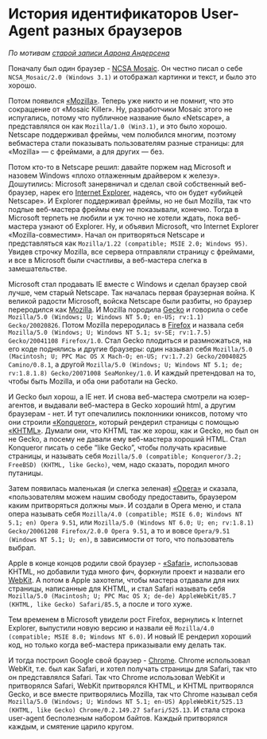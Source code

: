 # История идентификаторов User-Agent разных браузеров

*По мотивам [старой записи Аарона Андерсена][1]*

Поначалу был один браузер - [NCSA Mosaic](http://ru.wikipedia.org/wiki/NCSA_Mosaic). Он честно писал о себе `NCSA_Mosaic/2.0 (Windows 3.1)` и отображал картинки и текст, и было это хорошо.

Потом появился [«Mozilla»](http://ru.wikipedia.org/wiki/Netscape_Navigator). Теперь уже никто и не помнит, что это сокращение от «Mosaic Killer». Ну, разработчики Mosaic этого не испугались, потому что публичное название было  «Netscape», а представлялся он как `Mozilla/1.0 (Win3.1)`, и это было хорошо.  Netscape поддерживал фреймы, чем полюбился многим,  поэтому вебмастера стали показывать пользователям разные страницы: для «Mozilla» — с фреймами, а для других — без.

Потом кто-то в Netscape решил: давайте поржем над Microsoft и назовем Windows «плохо отлаженным драйвером к железу». Дошутились: Microsoft занервничал и сделал свой собственный веб-браузер, нарек его [Internet Explorer](http://ru.wikipedia.org/wiki/Internet_Explorer), надеясь, что он будет «убийцей Netscape». И Explorer поддерживал фреймы, но не был Mozilla, так что подлые веб-мастера фреймы ему не показывали, конечно. Тогда в Microsoft терпеть не любили и уж точно не хотели ждать, пока веб-мастера узнают об Explorer. Ну, и объявил Microsoft, что Internet Explorer «Mozilla-совместим». Начал он притворяться Netscape и представляться как `Mozilla/1.22 (compatible; MSIE 2.0; Windows 95)`. Увидев строчку Mozilla, все сервера отправляли страницу с фреймами, и все в Microsoft были счастливы, а веб-мастера слегка в замешательстве.

Microsoft стал продавать IE вместе с Windows и сделал браузер свой лучше, чем старый Netscape. Так началась первая браузерная война. К великой радости Microsoft, войска Netscape были разбиты, но браузер переродился как [Mozilla](http://ru.wikipedia.org/wiki/Mozilla). И Mozilla породила [Gecko](http://ru.wikipedia.org/wiki/Gecko) и говорила о себе `Mozilla/5.0 (Windows; U; Windows NT 5.0; en-US; rv:1.1) Gecko/20020826`. Потом Mozilla переродилась в [Firefox](http://ru.wikipedia.org/wiki/Mozilla_Firefox) и назвала себя `Mozilla/5.0 (Windows; U; Windows NT 5.1; sv-SE; rv:1.7.5) Gecko/20041108 Firefox/1.0`. Стал Gecko плодиться и размножаться, на его коде поднялись и другие браузеры: один называл себя `Mozilla/5.0 (Macintosh; U; PPC Mac OS X Mach-O; en-US; rv:1.7.2) Gecko/20040825 Camino/0.8.1`, а другой `Mozilla/5.0 (Windows; U; Windows NT 5.1; de; rv:1.8.1.8) Gecko/20071008 SeaMonkey/1.0`. И каждый претендовал на то, чтобы быть Mozilla, и оба они работали на Gecko.

И Gecko был хорош, а IE нет. И снова веб-мастера смотрели на юзер-агентов, и выдавали веб-мастера в Gecko хороший html, а другим браузерам - нет. И тут опечалились поклонники юниксов, потому что они строили [«Konqueror»](http://ru.wikipedia.org/wiki/Konqueror), который рендерил страницы с помощью [«KHTML»](http://ru.wikipedia.org/wiki/KHTML). Думали они, что KHTML так же хорош, как и Gecko, но был он не Gecko, а посему не давали ему веб-мастера хороший HTML. Стал Konqueror писать о себе “like Gecko”, чтобы получать красивые страницы, и называть себя `Mozilla/5.0 (compatible; Konqueror/3.2; FreeBSD) (KHTML, like Gecko)`, чем, надо сказать, породил много путаницы.

Затем появилась маленькая (и слегка зеленая) [«Opera»](http://ru.wikipedia.org/wiki/Opera) и сказала, «пользователям можем нашим свободу предоставить, браузером каким притворяться должны мы». И создали в Opera меню, и стала опера называть себя `Mozilla/4.0 (compatible; MSIE 6.0; Windows NT 5.1; en) Opera 9.51`, или `Mozilla/5.0 (Windows NT 6.0; U; en; rv:1.8.1) Gecko/20061208 Firefox/2.0.0 Opera 9.51`, а то и вовсе `Opera/9.51 (Windows NT 5.1; U; en)`, в зависимости от того, что пользователь выбрал.

Apple в конце концов родили свой браузер -  [«Safari»](http://ru.wikipedia.org/wiki/Apple_Safari), использовав KHTML, но добавили туда много фич, форкнули проект и назвали его [WebKit](http://ru.wikipedia.org/wiki/WebKit). А потом в Apple захотели, чтобы мастера отдавали для них страницы, написанные для KHTML, и стал Safari называть себя `Mozilla/5.0 (Macintosh; U; PPC Mac OS X; de-de) AppleWebKit/85.7 (KHTML, like Gecko) Safari/85.5`, а после и того хуже.

Тем временем в Microsoft увидели рост Firefox, вернулись к Internet Explorer, выпустили новую версию и назвали её `Mozilla/4.0 (compatible; MSIE 8.0; Windows NT 6.0)`. И новый IE рендерил хороший код, но только когда веб-мастера приказывали ему делать так.

И тогда построил Google свой браузер - [Chrome](http://ru.wikipedia.org/wiki/Google_Chrome). Chrome использовал WebKit, т.е. был как Safari, и хотел получать страницы для Safari, так что он представлялся Safari. Так что Chrome использовал WebKit и притворялся Safari, WebKit притворялся KHTML, и KHTML притворялся Gecko, и все вместе притворялись Mozilla, так что Chrome называл себя `Mozilla/5.0 (Windows; U; Windows NT 5.1; en-US) AppleWebKit/525.13 (KHTML, like Gecko) Chrome/0.2.149.27 Safari/525.13`. И стала строка user-agent бесполезным набором байтов. Каждый притворялся каждым, и смятение царило кругом.


[1]: http://webaim.org/blog/user-agent-string-history/